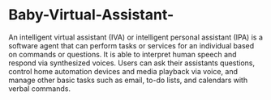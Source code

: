 # Baby-Virtual-Assistant-
An intelligent virtual assistant (IVA) or intelligent personal assistant (IPA) is a software agent that can perform tasks or services for an individual based on commands or questions.  It is able to interpret human speech and respond via synthesized voices. Users can ask their assistants questions, control home automation devices and media playback via voice, and manage other basic tasks such as email, to-do lists, and calendars with verbal commands.
